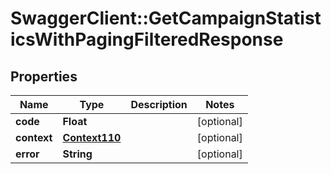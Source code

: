 # SwaggerClient::GetCampaignStatisticsWithPagingFilteredResponse

## Properties
Name | Type | Description | Notes
------------ | ------------- | ------------- | -------------
**code** | **Float** |  | [optional] 
**context** | [**Context110**](Context110.md) |  | [optional] 
**error** | **String** |  | [optional] 



